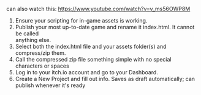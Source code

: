 can also watch this: https://www.youtube.com/watch?v=v_ms56OWP8M

1. Ensure your scripting for in-game assets is working.  
2. Publish your most up-to-date game and rename it index.html. It cannot be called  
anything else.  
3. Select both the index.html file and your assets folder(s) and compress/zip them.  
4. Call the compressed zip file something simple with no special characters or spaces  
5. Log in to your itch.io account and go to your Dashboard.  
6. Create a New Project and fill out info. Saves as draft automatically; can publish whenever it's ready